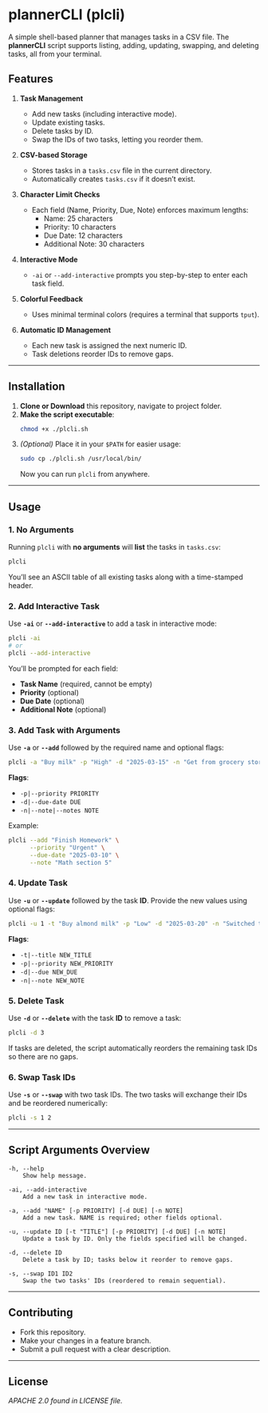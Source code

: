 # plannerCLI (plcli)

A simple shell-based planner that manages tasks in a CSV file. The **plannerCLI** script supports listing, adding, updating, swapping, and deleting tasks, all from your terminal.

## Features

1. **Task Management**  
   - Add new tasks (including interactive mode).  
   - Update existing tasks.  
   - Delete tasks by ID.  
   - Swap the IDs of two tasks, letting you reorder them.  

2. **CSV-based Storage**  
   - Stores tasks in a `tasks.csv` file in the current directory.  
   - Automatically creates `tasks.csv` if it doesn’t exist.  

3. **Character Limit Checks**  
   - Each field (Name, Priority, Due, Note) enforces maximum lengths:
     - Name: 25 characters
     - Priority: 10 characters
     - Due Date: 12 characters
     - Additional Note: 30 characters  

4. **Interactive Mode**  
   - `-ai` or `--add-interactive` prompts you step-by-step to enter each task field.  

5. **Colorful Feedback**  
   - Uses minimal terminal colors (requires a terminal that supports `tput`).

6. **Automatic ID Management**  
   - Each new task is assigned the next numeric ID.  
   - Task deletions reorder IDs to remove gaps.

---

## Installation

1. **Clone or Download** this repository, navigate to project folder.  
2. **Make the script executable**:
   ```bash
   chmod +x ./plcli.sh
   ```
3. *(Optional)* Place it in your `$PATH` for easier usage:
   ```bash
   sudo cp ./plcli.sh /usr/local/bin/
   ```
   Now you can run `plcli` from anywhere.

---

## Usage

### 1. No Arguments

Running `plcli` with **no arguments** will **list** the tasks in `tasks.csv`:

```bash
plcli
```

You’ll see an ASCII table of all existing tasks along with a time-stamped header.

### 2. Add Interactive Task

Use **`-ai`** or **`--add-interactive`** to add a task in interactive mode:

```bash
plcli -ai
# or
plcli --add-interactive
```

You’ll be prompted for each field:
- **Task Name** (required, cannot be empty)
- **Priority** (optional)
- **Due Date** (optional)
- **Additional Note** (optional)

### 3. Add Task with Arguments

Use **`-a`** or **`--add`** followed by the required name and optional flags:

```bash
plcli -a "Buy milk" -p "High" -d "2025-03-15" -n "Get from grocery store"
```

**Flags**:
- `-p|--priority PRIORITY`
- `-d|--due-date DUE`
- `-n|--note|--notes NOTE`

Example:

```bash
plcli --add "Finish Homework" \
      --priority "Urgent" \
      --due-date "2025-03-10" \
      --note "Math section 5"
```

### 4. Update Task

Use **`-u`** or **`--update`** followed by the task **ID**. Provide the new values using optional flags:

```bash
plcli -u 1 -t "Buy almond milk" -p "Low" -d "2025-03-20" -n "Switched to almond"
```

**Flags**:
- `-t|--title NEW_TITLE`
- `-p|--priority NEW_PRIORITY`
- `-d|--due NEW_DUE`
- `-n|--note NEW_NOTE`

### 5. Delete Task

Use **`-d`** or **`--delete`** with the task **ID** to remove a task:

```bash
plcli -d 3
```

If tasks are deleted, the script automatically reorders the remaining task IDs so there are no gaps.

### 6. Swap Task IDs

Use **`-s`** or **`--swap`** with two task IDs. The two tasks will exchange their IDs and be reordered numerically:

```bash
plcli -s 1 2
```

---

## Script Arguments Overview

```
-h, --help
    Show help message.

-ai, --add-interactive
    Add a new task in interactive mode.

-a, --add "NAME" [-p PRIORITY] [-d DUE] [-n NOTE]
    Add a new task. NAME is required; other fields optional.

-u, --update ID [-t "TITLE"] [-p PRIORITY] [-d DUE] [-n NOTE]
    Update a task by ID. Only the fields specified will be changed.

-d, --delete ID
    Delete a task by ID; tasks below it reorder to remove gaps.

-s, --swap ID1 ID2
    Swap the two tasks' IDs (reordered to remain sequential).
```

---

## Contributing

- Fork this repository.  
- Make your changes in a feature branch.  
- Submit a pull request with a clear description.  

---

## License

*APACHE 2.0 found in LICENSE file.*
